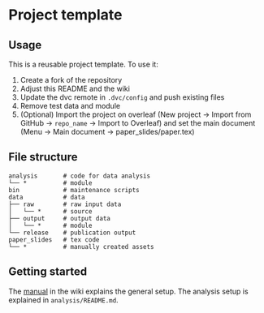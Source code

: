 # Project template

## Usage

This is a reusable project template.
To use it:

1. Create a fork of the repository
2. Adjust this README and the wiki
3. Update the dvc remote in `.dvc/config` and push existing files
4. Remove test data and module
5. (Optional) Import the project on overleaf (New project → Import from GitHub → `repo_name` → Import to Overleaf) and set the main document (Menu → Main document → paper_slides/paper.tex)

## File structure

```
analysis       # code for data analysis
└── *          # module
bin            # maintenance scripts
data           # data
├── raw        # raw input data
│   └── *      # source
├── output     # output data
│   └── *      # module
└── release    # publication output
paper_slides   # tex code
└── *          # manually created assets
```

## Getting started

The [manual](wiki/Introduction) in the wiki explains the general setup.
The analysis setup is explained in `analysis/README.md`.
